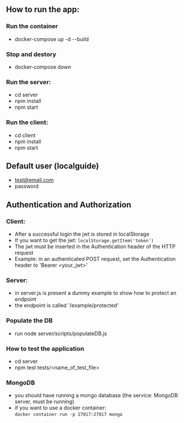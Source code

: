 ## How to run the app:

### Run the container
- docker-compose up -d --build
### Stop and destory
- docker-compose down

### Run the server:
- cd server
- npm install
- npm start
### Run the client:
- cd client
- npm install
- npm start

## Default user (localguide)
- test@email.com
- password

## Authentication and Authorization
### Client:
- After a successful login the jwt is stored in localStorage
- If you want to get the jwt: ``localStorage.getItem('token')``
- The jwt must be inserted in the Authentication header of the HTTP request
- Example: in an authenticated POST request, set the Authentication header to 'Bearer <your_jwt>'

### Server:
- in server.js is present a dummy example to show how to protect an endpoint
- the endpoint is called '/example/protected'

### Populate the DB
- run node server/scripts/populateDB.js

### How to test the application
- cd server
- npm test tests/<name_of_test_file> 

### MongoDB
- you should have running a mongo database (the service: MongoDB server, must be running)<br/>
- if you want to use a docker container: <br />
``docker container run -p 27017:27017 mongo``
